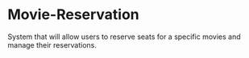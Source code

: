 # Movie-Reservation
System that will allow users to reserve seats for a specific movies and manage their reservations.
